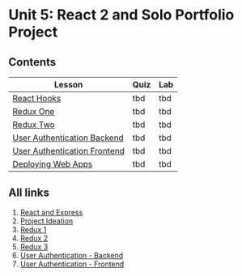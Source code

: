 # Unit 5: React 2 and Solo Portfolio Project

## Contents

| Lesson | Quiz | Lab |
| --- | --- | --- |
| [React Hooks](./react_hooks/README.md) | tbd | tbd |
| [Redux One](./redux_1/README.md) | tbd | tbd |
| [Redux Two](./redux_2/README.md) | tbd | tbd |
| [User Authentication Backend](./user_authentication_backend/README.md) | tbd | tbd |
| [User Authentication Frontend](./user_authentication_frontend/README.md) | tbd | tbd |
| [Deploying Web Apps](./deployment/README.md) | tbd | tbd |


## All links
1.  [React and Express](./react_express/README.md)
2.  [Project Ideation](./project_ideation/README.md)
3.  [Redux 1](./redux_1/README.md)
4.  [Redux 2](./redux_2/README.md)
5.  [Redux 3](,/redux_3/README.md)
6.  [User Authentication - Backend](./user_authentication_backend/README.md)
7.  [User Authentication - Frontend](./user_authentication_frontend/README.md)
